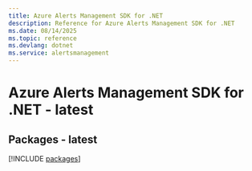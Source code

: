 ```yaml
---
title: Azure Alerts Management SDK for .NET
description: Reference for Azure Alerts Management SDK for .NET
ms.date: 08/14/2025
ms.topic: reference
ms.devlang: dotnet
ms.service: alertsmanagement
---
```

# Azure Alerts Management SDK for .NET - latest
## Packages - latest
[!INCLUDE [packages](alerts-management-index.md)]
